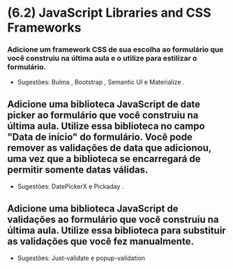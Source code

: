 # (6.2) JavaScript Libraries and CSS Frameworks

### Adicione um framework CSS de sua escolha ao formulário que você construiu na última aula e o utilize para estilizar o formulário.

- Sugestões: Bulma , Bootstrap , Semantic UI e Materialize .

## Adicione uma biblioteca JavaScript de date picker ao formulário que você construiu na última aula. Utilize essa biblioteca no campo "Data de início" do formulário. Você pode remover as validações de data que adicionou, uma vez que a biblioteca se encarregará de permitir somente datas válidas.

- Sugestões: DatePickerX e Pickaday .

## Adicione uma biblioteca JavaScript de validações ao formulário que você construiu na última aula. Utilize essa biblioteca para substituir as validações que você fez manualmente.

- Sugestões: Just-validate e popup-validation
